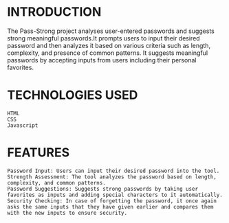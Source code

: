 

# INTRODUCTION

The Pass-Strong project analyses user-entered passwords and suggests strong meaningful passwords.It prompts users to input their desired password and then analyzes it based on various criteria such as length, complexity, and presence of common patterns. It suggests meaningful passwords by accepting inputs from users including their personal favorites.


# TECHNOLOGIES USED

    HTML
    CSS
    Javascript


# FEATURES

    Password Input: Users can input their desired password into the tool.
    Strength Assessment: The tool analyzes the password based on length, complexity, and common patterns.
    Password Suggestions: Suggests strong passwords by taking user favorites as inputs and adding special characters to it automatically.
    Security Checking: In case of forgetting the password, it once again asks the same inputs that they have given earlier and compares them with the new inputs to ensure security.

